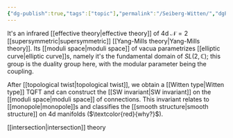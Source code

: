 ```yaml
---
{"dg-publish":true,"tags":["topic"],"permalink":"/Seiberg-Witten/","dgPassFrontmatter":true,"created":"2024-11-24T14:36:24.361+01:00","updated":"2024-12-30T23:33:29.139+01:00"}
---
```



It's an infrared [[effective theory\|effective theory]] of 4d $\mathscr{N}=2$ [[supersymmetric\|supersymmetric]] [[Yang-Mills theory\|Yang-Mills theory]]. Its [[moduli space\|moduli space]] of vacua parametrizes [[elliptic curve\|elliptic curve]]s, namely it's the fundamental domain of $SL(2,\mathbb{C})$; this group is the duality group here, with the modular parameter being the coupling.


After [[topological twist\|topological twist]], we obtain a [[Witten type\|Witten type]] TQFT and can construct the [[SW invariant\|SW invariant]] on the [[moduli space\|moduli space]] of connections. This invariant relates to [[monopole\|monopole]]s and classifies the [[smooth structure\|smooth structure]] on 4d manifolds ($\textcolor{red}{why?}$).

[[intersection\|intersection]] theory